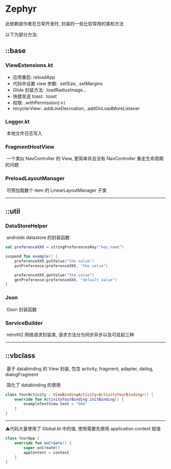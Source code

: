 # Zephyr

此依赖是作者在日常开发时, 封装的一些比较常用的类和方法

以下为部分方法:

## ::base

### ViewExtensions.kt

- 应用重启: reloadApp
- 代码中设置 view 参数: .setSize, .setMargins
- Glide 封装方法: .loadRadiusImage...
- 快捷发送 toast: .toast
- 权限: .withPermission(->)
- recyclerView: .addLineDecroation, .addOnLoadMoreListener

### Logger.kt

​ 本地文件日志写入

### FragmentHostView

​ 一个类似 NavController 的 View, 更简单并且没有 NavController 重走生命周期的问题

### PreloadLayoutManager

​ 可预加载数个 item 的 LinearLayoutManager 子类

---

## ::util

### DataStoreHelper

​ androidx.datastore 的封装函数

````kotlin
val preferenceXXX = stringPreferencesKey("key_name")

suspend fun example() {
    preferenceXXX.putValue("the value")
    putPreference(preferenceXXX, "the value")

    preferenceXXX.getValue("the value")
    getPreference(preferenceXXX, "default value")
}
````

### Json

​ Gson 封装函数

### ServiceBuilder

​ retrofit2 网络请求封装类, 请求方法分为同步异步以及可挂起三种

---

## ::vbclass

​ 基于 databinding 的 View 封装, 包含 activity, fragment, adapter, dailog, dialogFragment

​ 简化了 databinding 的使用

````kotlin
class YourActivity : ViewBindingActivity<ActivityYourBinding>() {
    override fun ActivityYourBinding.initBinding() {
        exampleTextView.text = "666"
    }
}
````

---

⚠️代码大量使用了 Global.kt 中的值, 使用需要先使用 application context 赋值

````kotlin
class YourApp {
    override fun onCreate() {
        super.onCreate()
        appContext = context
    }
}
````